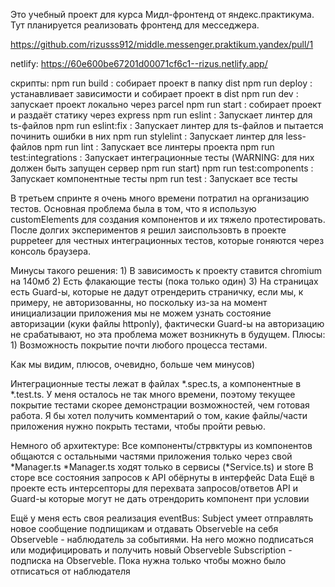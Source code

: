 Это учебный проект для курса Мидл-фронтенд от яндекс.практикума.
Тут планируется реализовать фронтенд для месседжера.

https://github.com/rizusss912/middle.messenger.praktikum.yandex/pull/1

netlify: https://60e600be67201d00071cf6c1--rizus.netlify.app/

скрипты:
    npm run build : собирает проект в папку dist
    npm run deploy : устанавливает зависимости и собирает проект в dist
    npm run dev : запускает проект локально через parcel
    npm run start : собирает проект и раздаёт статику через express
    npm run eslint : Запускает линтер для ts-файлов
    npm run eslint:fix : Запускает линтер для ts-файлов и пытается починить ошибки в них
    npm run stylelint : Запускает линтер для less-файлов
    npm run lint : Запускает все линтеры проекта
    npm run test:integrations : Запускает интеграционные тесты (WARNING: для них должен быть запущен сервер npm run start)
    npm run test:components : Запускает компонентные тесты
    npm run test : Запускает все тесты

В третьем спринте я очень много времени потратил на организацию тестов. Основная проблема была в том, что я использую customElements для создания компонентов и их тяжело протестировать. После долгих экспериментов я решил заиспользовть в проекте
puppeteer для честных интеграционных тестов, которые гоняются через консоль браузера.

Минусы такого решения:
    1) В зависимость к проекту ставится chromium на 140мб
    2) Есть флакающие тесты (пока только один)
    3) На страницах есть Guard-ы, которые не дадут отрендерить страничку, если мы, к примеру, не авторизованны,
        но поскольку из-за на момент инициализации приложения мы не можем узнать состояние авторизации (куки файлы httponly),
        фактически Guard-ы на авторизацию не срабатывают, но эта проблема может возникнуть в будущем.
Плюсы:
    1) Возможность покрытие почти любого процесса тестами.

Как мы видим, плюсов, очевидно, больше чем минусов)

Интеграционные тесты лежат в файлах *.spec.ts, а компонентные в *.test.ts.
У меня осталось не так много времени, поэтому текущее покрытие тестами скорее демонстрации возможностей, чем готовая работа.
Я бы хотел получить комментарий о том, какие файлы/части приложения нужно покрыть тестами, чтобы пройти ревью.


Немного об архитектуре:
    Все компоненты/стрвктуры из компонентов общаются с остальными частями приложения только через свой *Manager.ts
    *Manager.ts ходят только в сервисы (*Service.ts) и store
    В сторе все состояния запросов к API обёрнуты в интерфейс Data
    Ещё в проекте есть интерсепторы для перехвата запросов/ответов API и Guard-ы которые могут не дать отрендорить компонент при условии

Ещё у меня есть своя реализация eventBus:
    Subject умеет отправлять новое сообщение подпищикам и отдавать Observeble на себя
    Observeble - наблюдатель за событиями. На него можно подписаться или модифицировать и получить новый Observeble
    Subscription - подписка на Observeble. Пока нужна только чтобы можно было отписаться от наблюдателя
